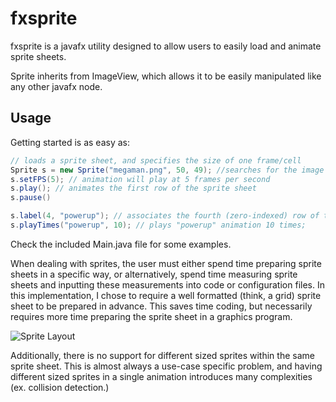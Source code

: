 # fxsprite

fxsprite is a javafx utility designed to allow users to easily load and animate sprite sheets.

Sprite inherits from ImageView, which allows it to be easily manipulated like any other javafx node.

## Usage

Getting started is as easy as:

```java
// loads a sprite sheet, and specifies the size of one frame/cell
Sprite s = new Sprite("megaman.png", 50, 49); //searches for the image file in the classpath
s.setFPS(5); // animation will play at 5 frames per second
s.play(); // animates the first row of the sprite sheet
s.pause()

s.label(4, "powerup"); // associates the fourth (zero-indexed) row of the sheet with "powerup"
s.playTimes("powerup", 10); // plays "powerup" animation 10 times;
```

Check the included Main.java file for some examples.

When dealing with sprites, the user must either spend time preparing sprite sheets in a specific way, or alternatively, spend time measuring sprite sheets and inputting these measurements into code or configuration files. In this implementation, I chose to require a well formatted (think, a grid) sprite sheet to be prepared in advance. This saves time coding, but necessarily requires more time preparing the sprite sheet in a graphics program.

![Sprite Layout](https://raw.githubusercontent.com/collinbachi/fxsprite/master/spritelayout.png)

Additionally, there is no support for different sized sprites within the same sprite sheet. This is almost always a use-case specific problem, and having different sized sprites in a single animation introduces many complexities (ex. collision detection.)


